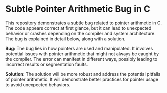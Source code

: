 # Subtle Pointer Arithmetic Bug in C
This repository demonstrates a subtle bug related to pointer arithmetic in C. The code appears correct at first glance, but it can lead to unexpected behavior or crashes depending on the compiler and system architecture.  The bug is explained in detail below, along with a solution.

**Bug:**
The bug lies in how pointers are used and manipulated.  It involves potential issues with pointer arithmetic that might not always be caught by the compiler.  The error can manifest in different ways, possibly leading to incorrect results or segmentation faults.

**Solution:**
The solution will be more robust and address the potential pitfalls of pointer arithmetic. It will demonstrate better practices for pointer usage to avoid unexpected behaviors.